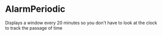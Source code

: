 # AlarmPeriodic
Displays a window every 20 minutes so you don't have to look at the clock to track the passage of time
